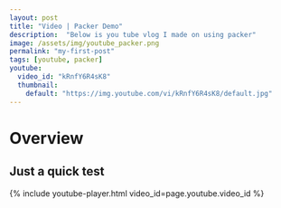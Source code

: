 ```yaml
---
layout: post
title: "Video | Packer Demo"
description:  "Below is you tube vlog I made on using packer"
image: /assets/img/youtube_packer.png
permalink: "my-first-post"
tags: [youtube, packer]
youtube:
  video_id: "kRnfY6R4sK8"
  thumbnail: 
    default: "https://img.youtube.com/vi/kRnfY6R4sK8/default.jpg"
---
```

# Overview 
Just a quick test
--
{% include youtube-player.html video_id=page.youtube.video_id %}

